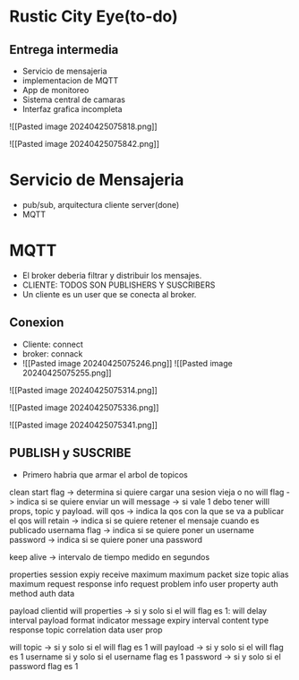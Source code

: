 # Rustic City Eye(to-do)


## Entrega intermedia

- Servicio de mensajeria 
- implementacion de MQTT
- App de monitoreo
- Sistema central de camaras
- Interfaz grafica incompleta

![[Pasted image 20240425075818.png]]

![[Pasted image 20240425075842.png]]

# Servicio de Mensajeria
- pub/sub, arquitectura cliente server(done)
- MQTT

# MQTT

- El broker deberia filtrar y distribuir los mensajes.
- CLIENTE: TODOS SON PUBLISHERS Y SUSCRIBERS
- Un cliente es un user que se conecta al broker.

## Conexion 
- Cliente: connect
- broker: connack
- ![[Pasted image 20240425075246.png]]
![[Pasted image 20240425075255.png]]


![[Pasted image 20240425075314.png]]


![[Pasted image 20240425075336.png]]

![[Pasted image 20240425075341.png]]


## PUBLISH y SUSCRIBE
- Primero habria que armar el arbol de topicos



clean start flag -> determina si quiere cargar una sesion vieja o no
will flag -> indica si se quiere enviar un will message -> si vale 1 debo tener willl props, topic y payload.
will qos -> indica la qos con la que se va a publicar el qos
will retain -> indica si se quiere retener el mensaje cuando es publicado
usernama flag -> indica si se quiere poner un username
password -> indica si se quiere poner una password

keep alive -> intervalo de tiempo medido en segundos


properties
session expiy
receive maximum
maximum packet size
topic alias maximum
request response info
request problem info
user property
auth method
auth data


payload
clientid
will properties -> si y solo si el will flag es 1:
	will delay interval
	payload format indicator
	message expiry interval
	content type
	response topic
	correlation data
	user prop

will topic -> si y solo si el will flag es 1
will payload -> si y solo si el will flag es 1
username si y solo si el username flag es 1
password -> si y solo si el password flag es 1
